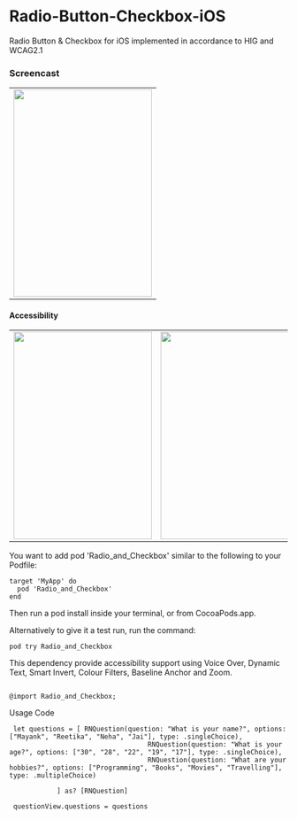 # Radio-Button-Checkbox-iOS
Radio Button &amp; Checkbox for iOS implemented in accordance to HIG and WCAG2.1

### Screencast
<table>
  <tr>
    <td><img src="https://thumbs.gfycat.com/ViciousUnluckyCuckoo-size_restricted.gif" width="250" height="375"/></td>
  </tr>
</table>

#### Accessibility
<table>
  <tr>
    <td><img src="https://thumbs.gfycat.com/ScholarlyClearcutFoal-size_restricted.gif" width="250" height="375"/></td>
    <td><img src="https://thumbs.gfycat.com/ThreadbareHilariousBovine-size_restricted.gif" width="250" height="375"/></td>
  </tr>
</table>

You want to add pod 'Radio_and_Checkbox' similar to the following to your Podfile:

```
target 'MyApp' do
  pod 'Radio_and_Checkbox'
end
````

Then run a pod install inside your terminal, or from CocoaPods.app.

Alternatively to give it a test run, run the command:

```
pod try Radio_and_Checkbox
```

This dependency provide accessibility support using Voice Over, Dynamic Text, Smart Invert, Colour Filters, Baseline Anchor and Zoom.


```

@import Radio_and_Checkbox;

```

Usage Code 

```
 let questions = [ RNQuestion(question: "What is your name?", options: ["Mayank", "Reetika", "Neha", "Jai"], type: .singleChoice),
                                   RNQuestion(question: "What is your age?", options: ["30", "28", "22", "19", "17"], type: .singleChoice),
                                   RNQuestion(question: "What are your hobbies?", options: ["Programming", "Books", "Movies", "Travelling"], type: .multipleChoice)
            
            ] as? [RNQuestion]
        
 questionView.questions = questions
```
